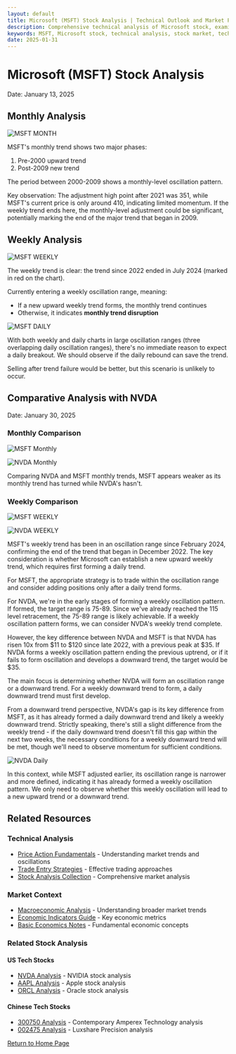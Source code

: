 ```yaml
---
layout: default
title: Microsoft (MSFT) Stock Analysis | Technical Outlook and Market Position
description: Comprehensive technical analysis of Microsoft stock, examining monthly, weekly, and daily trends. Detailed comparison with NVDA and insights into future market movements.
keywords: MSFT, Microsoft stock, technical analysis, stock market, tech stocks, cloud computing, AI stocks, market analysis, trading strategy, stock valuation, market trends
date: 2025-01-31
---
```


# Microsoft (MSFT) Stock Analysis

Date: January 13, 2025

## Monthly Analysis

![MSFT MONTH](https://www.tradingview.com/x/rfCtNuN1/)

MSFT's monthly trend shows two major phases:
1. Pre-2000 upward trend
2. Post-2009 new trend

The period between 2000-2009 shows a monthly-level oscillation pattern.

Key observation: The adjustment high point after 2021 was 351, while MSFT's current price is only around 410, indicating limited momentum. If the weekly trend ends here, the monthly-level adjustment could be significant, potentially marking the end of the major trend that began in 2009.

## Weekly Analysis

![MSFT WEEKLY](https://www.tradingview.com/x/q6C6Y0dE/)

The weekly trend is clear: the trend since 2022 ended in July 2024 (marked in red on the chart).

Currently entering a weekly oscillation range, meaning:
- If a new upward weekly trend forms, the monthly trend continues
- Otherwise, it indicates **monthly trend disruption**

![MSFT DAILY](https://www.tradingview.com/x/eL4ylOQr/)

With both weekly and daily charts in large oscillation ranges (three overlapping daily oscillation ranges), there's no immediate reason to expect a daily breakout. We should observe if the daily rebound can save the trend.

Selling after trend failure would be better, but this scenario is unlikely to occur.

## Comparative Analysis with NVDA

Date: January 30, 2025

### Monthly Comparison

![MSFT Monthly](https://www.tradingview.com/x/Y6MFgqtb/)

![NVDA Monthly](https://www.tradingview.com/x/pUAPODrn/)

Comparing NVDA and MSFT monthly trends, MSFT appears weaker as its monthly trend has turned while NVDA's hasn't.

### Weekly Comparison

![MSFT WEEKLY](https://www.tradingview.com/x/pUAPODrn/)

![NVDA WEEKLY](https://www.tradingview.com/x/vLMdrndC/)

MSFT's weekly trend has been in an oscillation range since February 2024, confirming the end of the trend that began in December 2022. The key consideration is whether Microsoft can establish a new upward weekly trend, which requires first forming a daily trend.

For MSFT, the appropriate strategy is to trade within the oscillation range and consider adding positions only after a daily trend forms.

For NVDA, we're in the early stages of forming a weekly oscillation pattern. If formed, the target range is 75-89. Since we've already reached the 115 level retracement, the 75-89 range is likely achievable. If a weekly oscillation pattern forms, we can consider NVDA's weekly trend complete.

However, the key difference between NVDA and MSFT is that NVDA has risen 10x from $11 to $120 since late 2022, with a previous peak at $35. If NVDA forms a weekly oscillation pattern ending the previous uptrend, or if it fails to form oscillation and develops a downward trend, the target would be $35.

The main focus is determining whether NVDA will form an oscillation range or a downward trend. For a weekly downward trend to form, a daily downward trend must first develop.

From a downward trend perspective, NVDA's gap is its key difference from MSFT, as it has already formed a daily downward trend and likely a weekly downward trend. Strictly speaking, there's still a slight difference from the weekly trend - if the daily downward trend doesn't fill this gap within the next two weeks, the necessary conditions for a weekly downward trend will be met, though we'll need to observe momentum for sufficient conditions.

![NVDA Daily](https://www.tradingview.com/x/1k0BBXXU/)

In this context, while MSFT adjusted earlier, its oscillation range is narrower and more defined, indicating it has already formed a weekly oscillation pattern. We only need to observe whether this weekly oscillation will lead to a new upward trend or a downward trend.

## Related Resources

### Technical Analysis
- [Price Action Fundamentals](./PriceAction.html) - Understanding market trends and oscillations
- [Trade Entry Strategies](./TradeIn.html) - Effective trading approaches
- [Stock Analysis Collection](./stock-analysis.html) - Comprehensive market analysis

### Market Context
- [Macroeconomic Analysis](./MacroEco.html) - Understanding broader market trends
- [Economic Indicators Guide](./EIforP.html) - Key economic metrics
- [Basic Economics Notes](./BasicEconomicsNote.html) - Fundamental economic concepts

### Related Stock Analysis
#### US Tech Stocks
- [NVDA Analysis](./NVDA.html) - NVIDIA stock analysis
- [AAPL Analysis](./AAPL.html) - Apple stock analysis
- [ORCL Analysis](./ORCL.html) - Oracle stock analysis

#### Chinese Tech Stocks
- [300750 Analysis](./300750.html) - Contemporary Amperex Technology analysis
- [002475 Analysis](./002475.html) - Luxshare Precision analysis

[Return to Home Page](./index.html)

